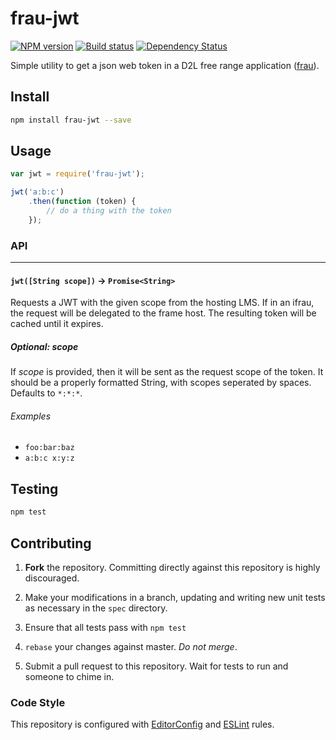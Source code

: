 # frau-jwt

[![NPM version][npm-image]][npm-url]
[![Build status][ci-image]][ci-url]
[![Dependency Status][dependencies-image]][dependencies-url]

Simple utility to get a json web token in a D2L free range application
([frau](https://www.npmjs.com/browse/keyword/frau)).

## Install
```sh
npm install frau-jwt --save
```

## Usage
```js
var jwt = require('frau-jwt');

jwt('a:b:c')
	.then(function (token) {
		// do a thing with the token
	});

```

### API

---

#### `jwt([String scope])` -> `Promise<String>`

Requests a JWT with the given scope from the hosting LMS. If in an ifrau, the
request will be delegated to the frame host. The resulting token will be cached
until it expires.

##### Optional: scope

If _scope_ is provided, then it will be sent as the request scope of the token.
It should be a properly formatted String, with scopes seperated by spaces.
Defaults to `*:*:*`.

###### Examples

* `foo:bar:baz`
* `a:b:c x:y:z`

## Testing

```bash
npm test
```


## Contributing

1. **Fork** the repository. Committing directly against this repository is
   highly discouraged.

2. Make your modifications in a branch, updating and writing new unit tests
   as necessary in the `spec` directory.

3. Ensure that all tests pass with `npm test`

4. `rebase` your changes against master. *Do not merge*.

5. Submit a pull request to this repository. Wait for tests to run and someone
   to chime in.

### Code Style

This repository is configured with [EditorConfig][EditorConfig] and
[ESLint][ESLint] rules.


[npm-url]: https://www.npmjs.org/package/frau-jwt
[npm-image]: https://img.shields.io/npm/v/frau-jwt.svg
[ci-url]: https://travis-ci.com/Brightspace/frau-jwt
[ci-image]: https://img.shields.io/travis/Brightspace/frau-jwt.svg
[dependencies-url]: https://david-dm.org/Brightspace/frau-jwt
[dependencies-image]: https://img.shields.io/david/Brightspace/frau-jwt.svg

[EditorConfig]: http://editorconfig.org/
[ESLint]: http://eslint.org
